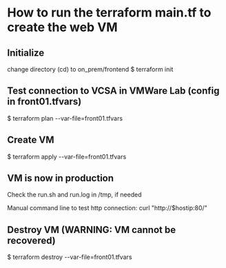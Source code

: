 # How to run the terraform main.tf to create the web VM

## Initialize

change directory (cd) to on_prem/frontend
$ terraform init

## Test connection to VCSA in VMWare Lab (config in front01.tfvars)

$ terraform plan --var-file=front01.tfvars

## Create VM

$ terraform apply --var-file=front01.tfvars

## VM is now in production

Check the run.sh and run.log in /tmp, if needed

Manual command line to test http connection:
curl "http://$hostip:80/"

## Destroy VM (WARNING: VM cannot be recovered)

$ terraform destroy --var-file=front01.tfvars
